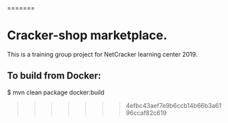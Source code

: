 
=======
# Cracker-shop marketplace.

This is a training group project for NetCracker learning center 2019.

## To build from Docker:
$ mvn clean package docker:build
>>>>>>> 4efbc43aef7e9b6ccb14b66b3a6196ccaf82c619
